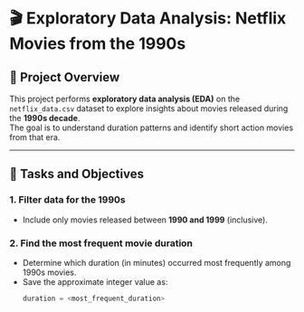 # 🎬 Exploratory Data Analysis: Netflix Movies from the 1990s

## 📄 Project Overview
This project performs **exploratory data analysis (EDA)** on the `netflix_data.csv` dataset to explore insights about movies released during the **1990s decade**.  
The goal is to understand duration patterns and identify short action movies from that era.

---

## 🧩 Tasks and Objectives

### 1. Filter data for the 1990s
- Include only movies released between **1990 and 1999** (inclusive).

### 2. Find the most frequent movie duration
- Determine which duration (in minutes) occurred most frequently among 1990s movies.  
- Save the approximate integer value as:
  ```python
  duration = <most_frequent_duration>
